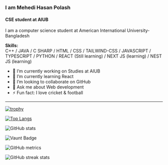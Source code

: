 ### I am Mehedi Hasan Polash  
#### CSE student at AIUB  

I am a computer science student at American International University-Bangladesh  

**Skills:**  
C++ / JAVA / C SHARP / HTML / CSS / TAILWIND-CSS / JAVASCRIPT / TYPESCRIPT / PYTHON / REACT (Still learning) / NEXT JS (learning) / NEST JS (learning)  

- 🔭 I’m currently working on Studies at AIUB  
- 🌱 I’m currently learning React  
- 👯 I’m looking to collaborate on GitHub  
- 💬 Ask me about Web development  
- ⚡ Fun fact: I love cricket & football  

---

[![trophy](https://github-profile-trophy.vercel.app/?username=mehedipolash)](https://github.com/ryo-ma/github-profile-trophy)  

[![Top Langs](https://github-readme-stats.vercel.app/api/top-langs/?username=mehedipolash)](https://github.com/anuraghazra/github-readme-stats)  

![GitHub stats](https://github-readme-stats.vercel.app/api?username=mehedipolash&show_icons=true&count_private=true)  

![Vaunt Badge](https://api.vaunt.dev/v1/github/entities/mehedipolash/contributions?format=svg&private=true)  

![GitHub metrics](https://metrics.lecoq.io/mehedipolash)  

![GitHub streak stats](https://streak-stats.demolab.com/?user=mehedipolash)  

